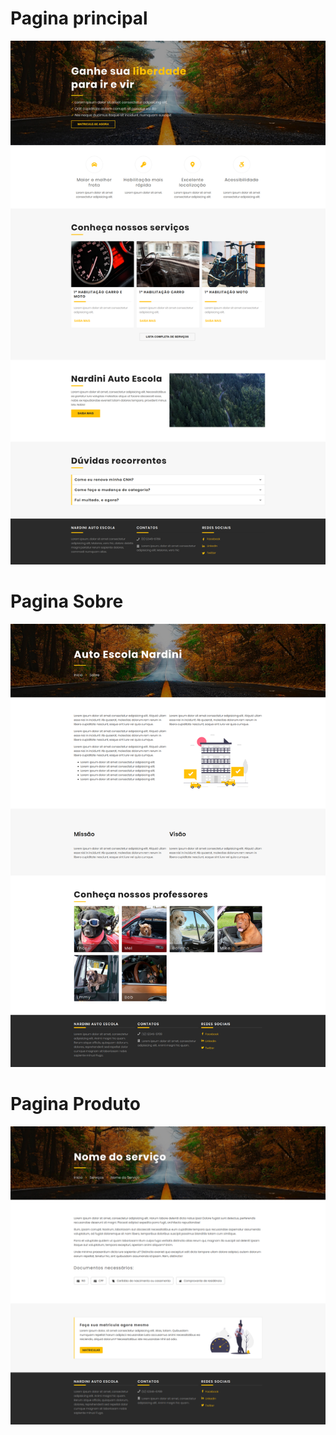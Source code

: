 # Pagina principal

![](./assets/screenshot-01.png)

# Pagina Sobre

![](./assets/about-page.png)

# Pagina Produto

![](./assets/product-page.png)